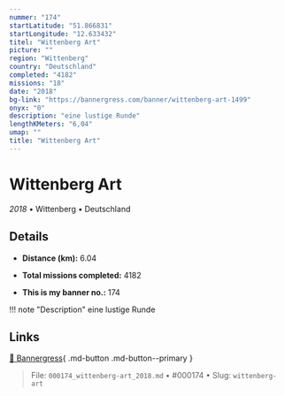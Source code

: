 ```yaml
---
nummer: "174"
startLatitude: "51.866831"
startLongitude: "12.633432"
titel: "Wittenberg Art"
picture: ""
region: "Wittenberg"
country: "Deutschland"
completed: "4182"
missions: "18"
date: "2018"
bg-link: "https://bannergress.com/banner/wittenberg-art-1499"
onyx: "0"
description: "eine lustige Runde"
lengthKMeters: "6,04"
umap: ""
title: "Wittenberg Art"
---
```

# Wittenberg Art

*2018* • Wittenberg • Deutschland



## Details
- **Distance (km):** 6.04

- **Total missions completed:** 4182
- **This is my banner no.:** 174


!!! note "Description"
    eine lustige Runde



## Links
[🔗 Bannergress](https://bannergress.com/banner/wittenberg-art-1499){ .md-button .md-button--primary }



> File: `000174_wittenberg-art_2018.md` • #000174 • Slug: `wittenberg-art`
